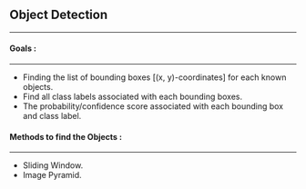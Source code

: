 ## Object Detection
---

#### Goals :
---

- Finding the list of bounding boxes \[(x, y)-coordinates\] for each known objects.
- Find all class labels associated with each bounding boxes.
- The probability/confidence score associated with each bounding box and class label.

#### Methods to find the Objects :
---

- Sliding Window.
- Image Pyramid.